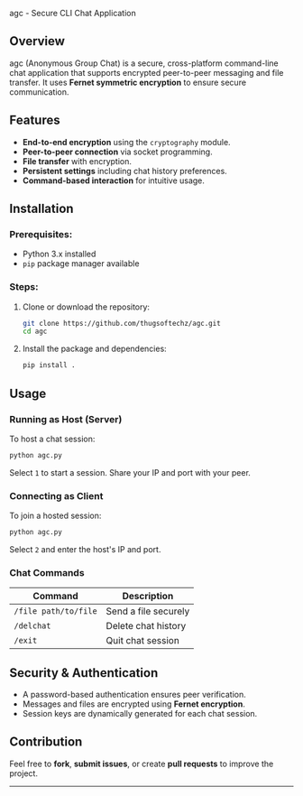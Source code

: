agc - Secure CLI Chat Application

## Overview
agc (Anonymous Group Chat) is a secure, cross-platform command-line chat application that supports encrypted peer-to-peer messaging and file transfer. It uses **Fernet symmetric encryption** to ensure secure communication.

## Features
- **End-to-end encryption** using the `cryptography` module.
- **Peer-to-peer connection** via socket programming.
- **File transfer** with encryption.
- **Persistent settings** including chat history preferences.
- **Command-based interaction** for intuitive usage.

## Installation
### Prerequisites:
- Python 3.x installed
- `pip` package manager available

### Steps:
1. Clone or download the repository:
   ```sh
   git clone https://github.com/thugsoftechz/agc.git
   cd agc
   ```
2. Install the package and dependencies:
   ```sh
   pip install .
   ```

## Usage
### Running as Host (Server)
To host a chat session:
```sh
python agc.py
```
Select `1` to start a session. Share your IP and port with your peer.

### Connecting as Client
To join a hosted session:
```sh
python agc.py
```
Select `2` and enter the host's IP and port.

### Chat Commands
| Command         | Description                               |
|---------------|----------------------------------|
| `/file path/to/file`  | Send a file securely |
| `/delchat`   | Delete chat history |
| `/exit`    | Quit chat session |

## Security & Authentication
- A password-based authentication ensures peer verification.
- Messages and files are encrypted using **Fernet encryption**.
- Session keys are dynamically generated for each chat session.

## Contribution
Feel free to **fork**, **submit issues**, or create **pull requests** to improve the project.

---
